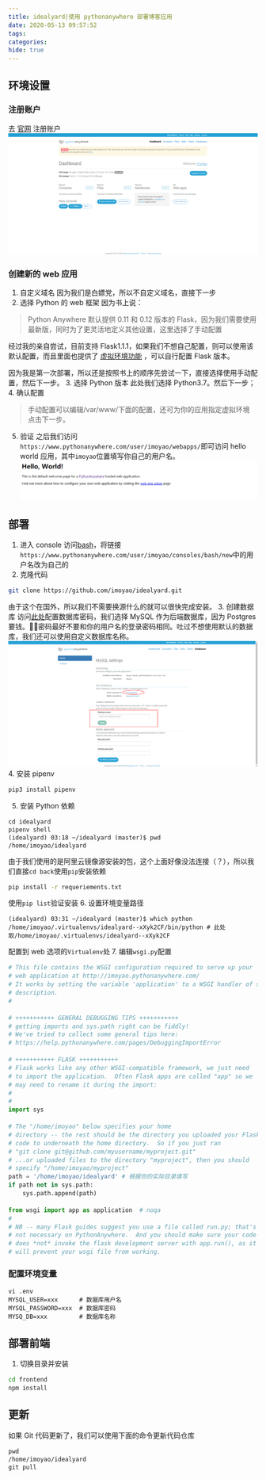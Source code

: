 ```yaml
---
title: idealyard|使用 pythonanywhere 部署博客应用
date: 2020-05-13 09:57:52
tags:
categories:
hide: true
---
```

## 环境设置
### 注册账户
去 [官网](https://www.pythonanywhere.com/) 注册账户
![dashboard](/images/pa-dashboard.png)

### 创建新的 web 应用
1. 自定义域名
因为我们是白嫖党，所以不自定义域名，直接下一步
2. 选择 Python 的 web 框架
因为书上说：
> Python Anywhere 默认提供 0.11 和 0.12 版本的 Flask，因为我们需要使用最新版，同时为了更灵活地定义其他设置，这里选择了手动配置

经过我的亲自尝试，目前支持 Flask1.1.1，如果我们不想自己配置，则可以使用该默认配置，而且里面也提供了 [虚拟环境功能](https://help.pythonanywhere.com/pages/Virtualenvs) ，可以自行配置 Flask 版本。

因为我是第一次部署，所以还是按照书上的顺序先尝试一下，直接选择使用手动配置，然后下一步。
3. 选择 Python 版本
此处我们选择 Python3.7。然后下一步；
4. 确认配置
> 手动配置可以编辑/var/www/下面的配置，还可为你的应用指定虚拟环境
点击下一步。
5. 验证
之后我们访问`https://www.pythonanywhere.com/user/imoyao/webapps/`即可访问 hello world 应用，其中`imoyao`位置填写你自己的用户名。
![hello-world](/images/pa-hello-world.png)

## 部署
1. 进入 console
访问[bash](https://www.pythonanywhere.com/user/imoyao/consoles/bash/new)，将链接`https://www.pythonanywhere.com/user/imoyao/consoles/bash/new`中的用户名改为自己的
2. 克隆代码
```bash
git clone https://github.com/imoyao/idealyard.git
```
由于这个在国外，所以我们不需要换源什么的就可以很快完成安装。
3. 创建数据库
访问[此处](https://www.pythonanywhere.com/user/imoyao/databases/)配置数据库密码，我们选择 MySQL 作为后端数据库，因为 Postgres 要钱。🤦‍♂️密码最好不要和你的用户名的登录密码相同。吐过不想使用默认的数据库，我们还可以使用自定义数据库名称。
![Database](/images/pa-db.png)
4. 安装 pipenv
```bash
pip3 install pipenv
```
5. 安装 Python 依赖
```plain
cd idealyard
pipenv shell
(idealyard) 03:18 ~/idealyard (master)$ pwd
/home/imoyao/idealyard
```
由于我们使用的是阿里云镜像源安装的包，这个上面好像没法连接（？），所以我们直接`cd back`使用`pip`安装依赖
```bash
pip install -r requeriements.txt
```
使用`pip list`验证安装
6. 设置环境变量路径
```plain
(idealyard) 03:31 ~/idealyard (master)$ which python
/home/imoyao/.virtualenvs/idealyard--xXyk2CF/bin/python # 此处取/home/imoyao/.virtualenvs/idealyard--xXyk2CF
```
配置到 web 选项的`Virtualenv`处
7. 编辑`wsgi.py`配置
```python
# This file contains the WSGI configuration required to serve up your
# web application at http://imoyao.pythonanywhere.com/
# It works by setting the variable 'application' to a WSGI handler of some
# description.
#

# +++++++++++ GENERAL DEBUGGING TIPS +++++++++++
# getting imports and sys.path right can be fiddly!
# We've tried to collect some general tips here:
# https://help.pythonanywhere.com/pages/DebuggingImportError

# +++++++++++ FLASK +++++++++++
# Flask works like any other WSGI-compatible framework, we just need
# to import the application.  Often Flask apps are called "app" so we
# may need to rename it during the import:
#
#
import sys

# The "/home/imoyao" below specifies your home
# directory -- the rest should be the directory you uploaded your Flask
# code to underneath the home directory.  So if you just ran
# "git clone git@github.com/myusername/myproject.git"
# ...or uploaded files to the directory "myproject", then you should
# specify "/home/imoyao/myproject"
path = '/home/imoyao/idealyard' # 根据你的实际目录填写
if path not in sys.path:
    sys.path.append(path)

from wsgi import app as application  # noqa
#
# NB -- many Flask guides suggest you use a file called run.py; that's
# not necessary on PythonAnywhere.  And you should make sure your code
# does *not* invoke the flask development server with app.run(), as it
# will prevent your wsgi file from working.
```
### 配置环境变量
```plain
vi .env
MYSQL_USER=xxx      # 数据库用户名
MYSQL_PASSWORD=xxx  # 数据库密码
MYSQ_DB=xxx         # 数据库名称
```

## 部署前端
1. 切换目录并安装
```bash
cd frontend
npm install
```
## 更新
如果 Git 代码更新了，我们可以使用下面的命令更新代码仓库
```plain
pwd
/home/imoyao/idealyard
git pull
```